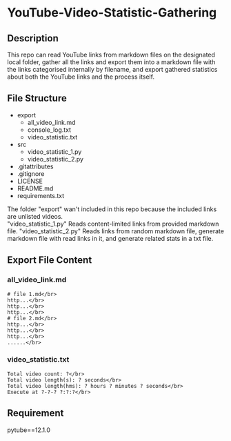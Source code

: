 # YouTube-Video-Statistic-Gathering
## Description
This repo can read YouTube links from markdown files on the designated local folder, gather all the links and export them into a markdown file with the links categorised internally by filename, and export gathered statistics about both the YouTube links and the process itself.

## File Structure
- export
  - all_video_link.md
  - console_log.txt
  - video_statistic.txt
- src
  - video_statistic_1.py
  - video_statistic_2.py
- .gitattributes
- .gitignore
- LICENSE
- README.md
- requirements.txt

The folder "export" wan't included in this repo because the included links are unlisted videos.</br>
"video_statistic_1.py" Reads content-limited links from provided markdown file.
"video_statistic_2.py" Reads links from random markdown file, generate markdown file with read links in it, and generate related stats in a txt file.

## Export File Content
### all_video_link.md
```
# file 1.md</br>
http...</br>
http...</br>
http...</br>
# file 2.md</br>
http...</br>
http...</br>
http...</br>
......</br>
```
### video_statistic.txt
```
Total video count: ?</br>
Total video length(s): ? seconds</br>
Total video length(hms): ? hours ? minutes ? seconds</br>
Execute at ?-?-? ?:?:?</br>
```

## Requirement
pytube==12.1.0
